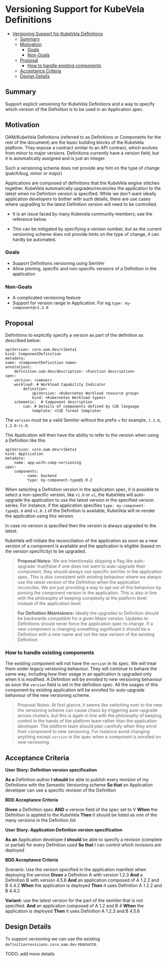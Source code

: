 # Versioning Support for KubeVela Definitions

<!-- toc -->
- [Versioning Support for KubeVela Definitions](#versioning-support-for-kubevela-definitions)
  - [Summary](#summary)
  - [Motivation](#motivation)
    - [Goals](#goals)
    - [Non-Goals](#non-goals)
  - [Proposal](#proposal)
    - [How to handle existing components](#how-to-handle-existing-components)
  - [Acceptance Criteria](#acceptance-criteria)
  - [Design Details](#design-details)
<!-- /toc -->

## Summary

Support explicit versioning for KubeVela Definitions and a way to specify which
version of the Definition is to be used in an Application spec.


## Motivation

OAM/KubeVela Definitions (referred to as Definitions or Components for the rest
of the document) are the basic building blocks of the KubeVela platform. They
expose a contract similar to an API contract, which evolves from minor to major
versions. Definitions currently have a version field, but it is automatically
assigned and is just an integer.

Such a versioning scheme does not provide any hint on the type of change
(patch/bug, minor or major)

Applications are composed of definitions that the KubeVela engine stitches
together. KubeVela automatically upgrades/reconciles the application to the
latest when no Definition version is specified. While we don't want ideally
application developers to bother with such details, there are use cases where
upgrading to the latest Definition version will need to be controlled.

- It is an issue faced by many Kubevela community members; see the reference
  below.

- This can be mitigated by specifying a version number, but as the current
  versioning scheme does not provide hints on the type of change, it can hardly
  be automated.

### Goals

- Support Definitions versioning using SemVer
- Allow pinning, specific and non-specific versions of a Definition in the
  application

### Non-Goals

- A complicated versioning feature
- Support for version range in Application. For eg.`type: my-component@>1.2.0`

## Proposal

Definitions to explicitly specify a version as part of the definition as
described below:

    apiVersion: core.oam.dev/v1beta1
    kind: ComponentDefinition
    metadata:
    name: <ComponentDefinition name>
    annotations:
        definition.oam.dev/description: <Function description>
    spec:
        version: <semver>
        workload: # Workload Capability Indicator
            definition:
                apiVersion: <Kubernetes Workload resource group>
                kind: <Kubernetes Workload types>
        schematic:  # Component description
            cue: # Details of components defined by CUE language
                template: <CUE format template>

The `version` must be a valid SemVer without the prefix `v` for example,
`1.1.0`, `1.2.0-rc.0`.

The Application will then have the ability to refer to the version when using a
Definition like this

    apiVersion: core.oam.dev/v1beta1
    kind: Application
    metadata:
        name: app-with-comp-versioning
    spec:
        components:
            - name: backend
              type: my-component-type@1.0.2

When selecting a Definition version in the application spec, it is possible to
select a non-specific version, like `v1.0` or `v1`, the KubeVela will
auto-upgrade the application to use the latest version in the specified version
series. For instance, if the application specifies `type: my-component-type@1.0`
and `v1.0.1` of the Definition is available, KubeVela will re-render the
application using this version.

In case no version is specified then the version is always upgraded to the
latest.

KubeVela will initiate the reconciliation of the application as soon as a new
version of a component is available and the application is eligible (based on
the version specificity) to be upgraded.

> **Proposal Notes:** We are intentionally skipping a flag like auto-upgrade:
> true|false if one does not want to auto-upgrade their component, they should
> always use specific semVer in the application spec. This is also consistent
> with existing behaviour where we always use the latest version of the
> Definition when the application reconciles. We are just providing a way to opt
> out of this behaviour by pinning the component version in the application.
> This is also in line with the philosophy of keeping complexity at the platform
> level instead of the application level.

> **For Definition Maintainers:** Ideally the upgrades to Definition
> should be backwards compatible for a given Major version. Updates to
> Definitions should never force the application spec to change. If a new
> component is changing something significant it should be a Definition with a
> new name and not the new version of the existing Definition.

### How to handle existing components

The existing component will not have the `version` in its spec. We will treat
them under legacy versioning behaviour. They will continue to behave the same
way, including how their usage in an application is upgraded only when it is
modified. A Definition will be *enrolled* to new versioning behaviour as soon
the `version` field is set in the definition spec. All the usages of this
component by existing application will be enrolled for auto-upgrade behaviour of
the new versioning scheme.

> Proposal Notes: At first glance, it seems like switching over to the new the
> versioning scheme can cause chaos by triggering auto-upgrade across clusters,
> but this is again in line with the philosophy of keeping control in the hands
> of the platform team rather than the application developer. The platform team
> should plan carefully when they enrol their component to new versioning. For
> instance avoid changing anything except `version` in the spec when a component
> is enrolled on new versioning.
>

## Acceptance Criteria

**User Story: Definition version specification**

**As a** Definition author
**I should** be able to publish every revision of my Definitions with the Semantic Versioning scheme
**So that** an Application developer can use a specific revision of the Definition

**BDD Acceptance Criteria**

**Given** a Definition spec
**AND** a version field of the spec set to V
**When** the Definition is applied to the KubeVela
**Then** it should be listed as one of the many versions in the Definition list

**User Story: Application Definition version specification**

**As an** Application developer
**I should** be able to specify a revision (complete or partial) for every Definition used
**So that** I can control which revisions are deployed

**BDD Acceptance Criteria**

Scenario: Use the version specified in the application manifest when deploying the service
**Given** a Definition A with version 1.2.3
**And** a Definition B with version 4.5.6
**And** an application composed of A 1.2.2 and B 4.4.2
**When** the application is deployed
**Then** it uses Definition A 1.2.2 and B 4.4.2

**Variant:** use the latest version for the part of the semVer that is not specified.
**And** an application composed of A 1.2 and B 4
**When** the application is deployed
**Then** it uses Definition A 1.2.3 and B 4.5.6

## Design Details

To support versioning we can use the existing `definitionrevisions.core.oam.dev`
resource.

TODO: add more details